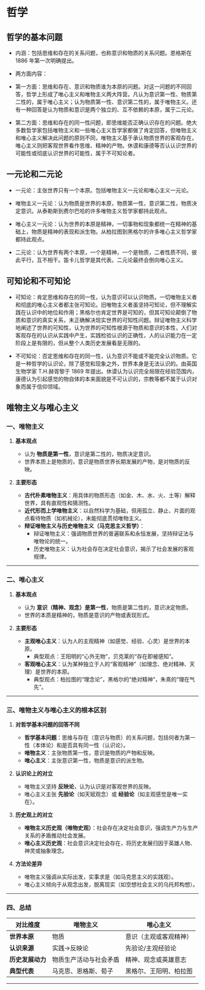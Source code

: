 # 哲学

## 哲学的基本问题

- 内涵：包括思维和存在的关系问题，也称意识和物质的关系问题。恩格斯在 1886 年第一次明确提出。

- 两方面内容：

- 第一方面：思维和存在、意识和物质谁为本原的问题。对这一问题的不同回答，哲学上形成了唯心主义和唯物主义两大阵营。凡认为意识第一性、物质第二性的，属于唯心主义；认为物质第一性、意识第二性的，属于唯物主义。还有一种回答是认为物质和意识是两个独立的、互不依赖的本原，属于二元论。

- 第二方面：思维和存在的同一性问题，即思维能否正确认识存在的问题。绝大多数哲学家包括唯物主义和一些唯心主义哲学家都做了肯定回答，但唯物主义和唯心主义解决此问题的原则不同，唯物主义基于承认物质世界的客观存在，唯心主义则把客观世界看作思维、精神的产物。休谟和康德等否认认识世界的可能性或彻底认识世界的可能性，属于不可知论者。

## 一元论和二元论

- 一元论：主张世界只有一个本原。包括唯物主义一元论和唯心主义一元论。

- 唯物主义一元论：认为物质是世界的本原，物质第一性，意识第二性，物质决定意识。从泰勒斯到费尔巴哈的许多唯物主义哲学家都持此观点。

- 唯心主义一元论：认为世界的本原是精神，一切事物和现象都统一在精神的基础上，物质是精神的表现和派生物。从柏拉图到黑格尔的许多唯心主义哲学家都持此观点。

- 二元论：认为世界有两个本原，一个是精神，一个是物质，二者性质不同，彼此平行，互不相干。笛卡儿哲学是其代表。二元论最终会倒向唯心主义。

## 可知论和不可知论

- 可知论：肯定思维和存在的同一性，认为意识可以认识物质。一切唯物主义者和彻底的唯心主义者都主张可知论。旧唯物主义者虽坚持可知论，但不理解实践在认识中的地位和作用；黑格尔也肯定世界是可知的，但其可知论颠倒了物质和意识的真实关系，未正确解决现实世界的可知性问题。辩证唯物主义科学地阐述了世界的可知性，认为世界的可知性根源于物质和意识的本性，人们对客观存在的认识从实践中产生，实践检验认识的正确性，人的认识能力在一定阶段上是有限的，但从整个人类历史发展看是无限的。

- 不可知论：否定思维和存在的同一性，认为意识不能或不能完全认识物质。它是一种哲学的认识论，除了感觉和现象之外，世界本身是无法认识的。由英国生物学家 T.H.赫胥黎于 1869 年提出。休谟认为认识完全局限在经验范围内，康德认为引起感觉的物自体的本来面貌是不可认识的，宗教等都不属于认识对象而属于信仰领域。



## 唯物主义与唯心主义

### **一、唯物主义**
1. **基本观点**  
   - 认为 **物质是第一性**，意识是第二性的，物质决定意识。  
   - 世界本质上是物质的，意识是物质世界长期发展的产物，是对物质的反映。  

2. **主要形态**  
   - **古代朴素唯物主义**：用具体的物质形态（如金、木、水、火、土等）解释世界，具有直观性和猜测性。  
   - **近代形而上学唯物主义**：以自然科学为基础，但用孤立、静止、片面的观点看待物质（如机械论），未能彻底贯彻唯物主义。  
   - **辩证唯物主义与历史唯物主义（马克思主义哲学）**：  
     - 辩证唯物主义：强调物质世界的普遍联系和永恒发展，坚持辩证法与唯物论的统一。  
     - 历史唯物主义：认为社会存在决定社会意识，揭示了社会发展的客观规律。

---

### **二、唯心主义**
1. **基本观点**  
   - 认为 **意识（精神、观念）是第一性**，物质是第二性的，意识决定物质。  
   - 世界的本质是精神的，物质是意识的产物或表现形式。  

2. **主要形态**  
   - **主观唯心主义**：认为人的主观精神（如感觉、经验、心灵）是世界的本原。  
     - 典型观点：王阳明的“心外无物”，贝克莱的“存在即被感知”。  
   - **客观唯心主义**：认为某种独立于人的“客观精神”（如理念、绝对精神、天理）是世界的本原。  
     - 典型观点：柏拉图的“理念论”，黑格尔的“绝对精神”，朱熹的“理在气先”。

---

### **三、唯物主义与唯心主义的根本区别**
1. **对哲学基本问题的回答不同**  
   - **哲学基本问题**：思维与存在（意识与物质）的关系问题，包括何者为第一性（本体论）和是否具有同一性（认识论）。  
   - **唯物主义**：主张物质第一性，意识是物质的产物和反映。  
   - **唯心主义**：主张意识第一性，物质是意识的派生物。

2. **认识论上的对立**  
   - 唯物主义坚持 **反映论**，认为认识是对客观世界的反映。  
   - 唯心主义主张 **先验论**（如天赋观念）或 **经验论**（如主观感觉是唯一实在）。

3. **历史观上的对立**  
   - **唯物主义历史观（唯物史观）**：社会存在决定社会意识，强调生产力与生产关系的矛盾推动社会发展。  
   - **唯心主义历史观**：社会意识决定社会存在，将历史发展归因于英雄人物、神灵或抽象理念。

4. **方法论差异**  
   - 唯物主义强调从实际出发，实事求是（如马克思主义的实践观）。  
   - 唯心主义倾向于从观念出发，脱离现实（如空想社会主义的乌托邦构想）。

---

### **四、总结**  

| **对比维度**       | **唯物主义**                | **唯心主义**                |  
|--------------------|-----------------------------|-----------------------------|  
| **世界本原**       | 物质                        | 意识（主观或客观精神）      |  
| **认识来源**       | 实践→反映论                 | 先验论/主观经验论           |  
| **历史发展动力**   | 物质生产活动与社会矛盾      | 精神、观念或英雄意志        |  
| **典型代表**       | 马克思、恩格斯、荀子        | 黑格尔、王阳明、柏拉图      |  

--- 
